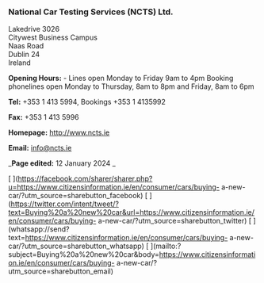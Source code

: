 ###  National Car Testing Services (NCTS) Ltd.

Lakedrive 3026  
Citywest Business Campus  
Naas Road  
Dublin 24  
Ireland

**Opening Hours:** \- Lines open Monday to Friday 9am to 4pm Booking
phonelines open Monday to Thursday, 8am to 8pm and Friday, 8am to 6pm

**Tel:** +353 1 413 5994, Bookings +353 1 4135992

**Fax:** +353 1 413 5996

**Homepage:** [ http://www.ncts.ie ](http://www.ncts.ie)

**Email:** [ info@ncts.ie ](mailto:info@ncts.ie)

_**Page edited:** 12 January 2024 _

[
](https://facebook.com/sharer/sharer.php?u=https://www.citizensinformation.ie/en/consumer/cars/buying-
a-new-car/?utm_source=sharebutton_facebook) [
](https://twitter.com/intent/tweet/?text=Buying%20a%20new%20car&url=https://www.citizensinformation.ie/en/consumer/cars/buying-
a-new-car/?utm_source=sharebutton_twitter) [
](whatsapp://send?text=https://www.citizensinformation.ie/en/consumer/cars/buying-
a-new-car/?utm_source=sharebutton_whatsapp) [
](mailto:?subject=Buying%20a%20new%20car&body=https://www.citizensinformation.ie/en/consumer/cars/buying-
a-new-car/?utm_source=sharebutton_email) [ ](javascript:void\(0\))
